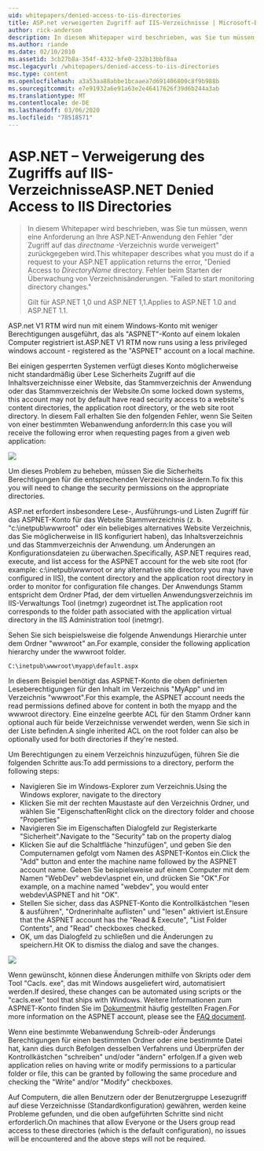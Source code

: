 ```yaml
---
uid: whitepapers/denied-access-to-iis-directories
title: ASP.net verweigerten Zugriff auf IIS-Verzeichnisse | Microsoft-Dokumentation
author: rick-anderson
description: In diesem Whitepaper wird beschrieben, was Sie tun müssen, wenn eine Anforderung an Ihre ASP.NET-Anwendung den Fehler "der Zugriff auf das directname-Verzeichnis wurde verweigert" zurückgegeben wird. Fehler bei s...
ms.author: riande
ms.date: 02/10/2010
ms.assetid: 3cb27b8a-354f-4332-bfe0-232b13bbf8aa
msc.legacyurl: /whitepapers/denied-access-to-iis-directories
msc.type: content
ms.openlocfilehash: a3a53aa88abbe1bcaaea7d691406800c8f9b988b
ms.sourcegitcommit: e7e91932a6e91a63e2e46417626f39d6b244a3ab
ms.translationtype: MT
ms.contentlocale: de-DE
ms.lasthandoff: 03/06/2020
ms.locfileid: "78518571"
---
```

# <a name="aspnet-denied-access-to-iis-directories"></a><span data-ttu-id="97dda-104">ASP.NET – Verweigerung des Zugriffs auf IIS-Verzeichnisse</span><span class="sxs-lookup"><span data-stu-id="97dda-104">ASP.NET Denied Access to IIS Directories</span></span>

> <span data-ttu-id="97dda-105">In diesem Whitepaper wird beschrieben, was Sie tun müssen, wenn eine Anforderung an Ihre ASP.NET-Anwendung den Fehler "der Zugriff auf das *directname* -Verzeichnis wurde verweigert" zurückgegeben wird.</span><span class="sxs-lookup"><span data-stu-id="97dda-105">This whitepaper describes what you must do if a request to your ASP.NET application returns the error, "Denied Access to *DirectoryName* directory.</span></span> <span data-ttu-id="97dda-106">Fehler beim Starten der Überwachung von Verzeichnisänderungen. "</span><span class="sxs-lookup"><span data-stu-id="97dda-106">Failed to start monitoring directory changes."</span></span>
> 
> <span data-ttu-id="97dda-107">Gilt für ASP.NET 1,0 und ASP.NET 1,1.</span><span class="sxs-lookup"><span data-stu-id="97dda-107">Applies to ASP.NET 1.0 and ASP.NET 1.1.</span></span>

<span data-ttu-id="97dda-108">ASP.net V1 RTM wird nun mit einem Windows-Konto mit weniger Berechtigungen ausgeführt, das als "ASPNET"-Konto auf einem lokalen Computer registriert ist.</span><span class="sxs-lookup"><span data-stu-id="97dda-108">ASP.NET V1 RTM now runs using a less privileged windows account - registered as the "ASPNET" account on a local machine.</span></span>

<span data-ttu-id="97dda-109">Bei einigen gesperrten Systemen verfügt dieses Konto möglicherweise nicht standardmäßig über Lese Sicherheits Zugriff auf die Inhaltsverzeichnisse einer Website, das Stammverzeichnis der Anwendung oder das Stammverzeichnis der Website.</span><span class="sxs-lookup"><span data-stu-id="97dda-109">On some locked down systems, this account may not by default have read security access to a website's content directories, the application root directory, or the web site root directory.</span></span> <span data-ttu-id="97dda-110">In diesem Fall erhalten Sie den folgenden Fehler, wenn Sie Seiten von einer bestimmten Webanwendung anfordern:</span><span class="sxs-lookup"><span data-stu-id="97dda-110">In this case you will receive the following error when requesting pages from a given web application:</span></span>

![](denied-access-to-iis-directories/_static/image1.jpg)

<span data-ttu-id="97dda-111">Um dieses Problem zu beheben, müssen Sie die Sicherheits Berechtigungen für die entsprechenden Verzeichnisse ändern.</span><span class="sxs-lookup"><span data-stu-id="97dda-111">To fix this you will need to change the security permissions on the appropriate directories.</span></span>

<span data-ttu-id="97dda-112">ASP.net erfordert insbesondere Lese-, Ausführungs-und Listen Zugriff für das ASPNET-Konto für das Website Stammverzeichnis (z. b. "c:\inetpub\wwwroot" oder ein beliebiges alternatives Website Verzeichnis, das Sie möglicherweise in IIS konfiguriert haben), das Inhaltsverzeichnis und das Stammverzeichnis der Anwendung. um Änderungen an Konfigurationsdateien zu überwachen.</span><span class="sxs-lookup"><span data-stu-id="97dda-112">Specifically, ASP.NET requires read, execute, and list access for the ASPNET account for the web site root (for example: c:\inetpub\wwwroot or any alternative site directory you may have configured in IIS), the content directory and the application root directory in order to monitor for configuration file changes.</span></span> <span data-ttu-id="97dda-113">Der Anwendungs Stamm entspricht dem Ordner Pfad, der dem virtuellen Anwendungsverzeichnis im IIS-Verwaltungs Tool (inetmgr) zugeordnet ist.</span><span class="sxs-lookup"><span data-stu-id="97dda-113">The application root corresponds to the folder path associated with the application virtual directory in the IIS Administration tool (inetmgr).</span></span>

<span data-ttu-id="97dda-114">Sehen Sie sich beispielsweise die folgende Anwendungs Hierarchie unter dem Ordner "wwwroot" an.</span><span class="sxs-lookup"><span data-stu-id="97dda-114">For example, consider the following application hierarchy under the wwwroot folder.</span></span>

`C:\inetpub\wwwroot\myapp\default.aspx`

<span data-ttu-id="97dda-115">In diesem Beispiel benötigt das ASPNET-Konto die oben definierten Leseberechtigungen für den Inhalt im Verzeichnis "MyApp" und im Verzeichnis "wwwroot".</span><span class="sxs-lookup"><span data-stu-id="97dda-115">For this example, the ASPNET account needs the read permissions defined above for content in both the myapp and the wwwroot directory.</span></span> <span data-ttu-id="97dda-116">Eine einzelne geerbte ACL für den Stamm Ordner kann optional auch für beide Verzeichnisse verwendet werden, wenn Sie sich in der Liste befinden.</span><span class="sxs-lookup"><span data-stu-id="97dda-116">A single inherited ACL on the root folder can also be optionally used for both directories if they're nested.</span></span>

<span data-ttu-id="97dda-117">Um Berechtigungen zu einem Verzeichnis hinzuzufügen, führen Sie die folgenden Schritte aus:</span><span class="sxs-lookup"><span data-stu-id="97dda-117">To add permissions to a directory, perform the following steps:</span></span>

- <span data-ttu-id="97dda-118">Navigieren Sie im Windows-Explorer zum Verzeichnis.</span><span class="sxs-lookup"><span data-stu-id="97dda-118">Using the Windows explorer, navigate to the directory</span></span>
- <span data-ttu-id="97dda-119">Klicken Sie mit der rechten Maustaste auf den Verzeichnis Ordner, und wählen Sie "Eigenschaften</span><span class="sxs-lookup"><span data-stu-id="97dda-119">Right click on the directory folder and choose "Properties"</span></span>
- <span data-ttu-id="97dda-120">Navigieren Sie im Eigenschaften Dialogfeld zur Registerkarte "Sicherheit".</span><span class="sxs-lookup"><span data-stu-id="97dda-120">Navigate to the "Security" tab on the property dialog</span></span>
- <span data-ttu-id="97dda-121">Klicken Sie auf die Schaltfläche "hinzufügen", und geben Sie den Computernamen gefolgt vom Namen des ASPNET-Kontos ein.</span><span class="sxs-lookup"><span data-stu-id="97dda-121">Click the "Add" button and enter the machine name followed by the ASPNET account name.</span></span> <span data-ttu-id="97dda-122">Geben Sie beispielsweise auf einem Computer mit dem Namen "WebDev" webdev\aspnet ein, und drücken Sie "OK".</span><span class="sxs-lookup"><span data-stu-id="97dda-122">For example, on a machine named "webdev", you would enter webdev\ASPNET and hit "OK".</span></span>
- <span data-ttu-id="97dda-123">Stellen Sie sicher, dass das ASPNET-Konto die Kontrollkästchen "lesen &amp; ausführen", "Ordnerinhalte auflisten" und "lesen" aktiviert ist.</span><span class="sxs-lookup"><span data-stu-id="97dda-123">Ensure that the ASPNET account has the "Read &amp; Execute", "List Folder Contents", and "Read" checkboxes checked.</span></span>
- <span data-ttu-id="97dda-124">OK, um das Dialogfeld zu schließen und die Änderungen zu speichern.</span><span class="sxs-lookup"><span data-stu-id="97dda-124">Hit OK to dismiss the dialog and save the changes.</span></span>

![](denied-access-to-iis-directories/_static/image2.jpg)

<span data-ttu-id="97dda-125">Wenn gewünscht, können diese Änderungen mithilfe von Skripts oder dem Tool "Cacls. exe", das mit Windows ausgeliefert wird, automatisiert werden.</span><span class="sxs-lookup"><span data-stu-id="97dda-125">If desired, these changes can be automated using scripts or the "cacls.exe" tool that ships with Windows.</span></span> <span data-ttu-id="97dda-126">Weitere Informationen zum ASPNET-Konto finden Sie im [Dokument](https://go.microsoft.com/fwlink/?LinkId=5828)mit häufig gestellten Fragen.</span><span class="sxs-lookup"><span data-stu-id="97dda-126">For more information on the ASPNET account, please see the [FAQ document](https://go.microsoft.com/fwlink/?LinkId=5828).</span></span>

<span data-ttu-id="97dda-127">Wenn eine bestimmte Webanwendung Schreib-oder Änderungs Berechtigungen für einen bestimmten Ordner oder eine bestimmte Datei hat, kann dies durch Befolgen desselben Verfahrens und Überprüfen der Kontrollkästchen "schreiben" und/oder "ändern" erfolgen.</span><span class="sxs-lookup"><span data-stu-id="97dda-127">If a given web application relies on having write or modify permissions to a particular folder or file, this can be granted by following the same procedure and checking the "Write" and/or "Modify" checkboxes.</span></span>

<span data-ttu-id="97dda-128">Auf Computern, die allen Benutzern oder der Benutzergruppe Lesezugriff auf diese Verzeichnisse (Standardkonfiguration) gewähren, werden keine Probleme gefunden, und die oben aufgeführten Schritte sind nicht erforderlich.</span><span class="sxs-lookup"><span data-stu-id="97dda-128">On machines that allow Everyone or the Users group read access to these directories (which is the default configuration), no issues will be encountered and the above steps will not be required.</span></span>
